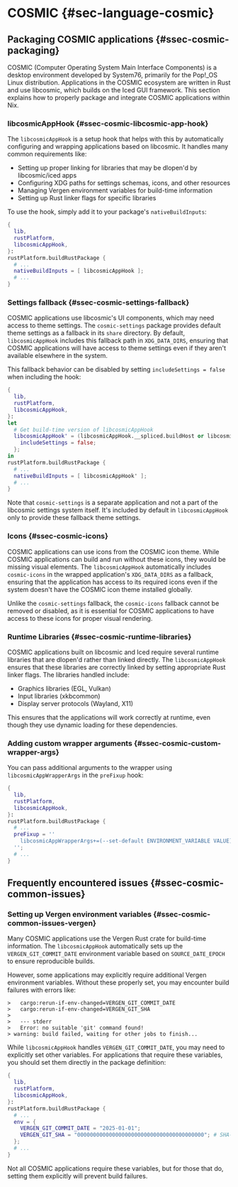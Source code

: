 # COSMIC {#sec-language-cosmic}

## Packaging COSMIC applications {#ssec-cosmic-packaging}

COSMIC (Computer Operating System Main Interface Components) is a desktop environment developed by
System76, primarily for the Pop!\_OS Linux distribution. Applications in the COSMIC ecosystem are
written in Rust and use libcosmic, which builds on the Iced GUI framework. This section explains
how to properly package and integrate COSMIC applications within Nix.

### libcosmicAppHook {#ssec-cosmic-libcosmic-app-hook}

The `libcosmicAppHook` is a setup hook that helps with this by automatically configuring
and wrapping applications based on libcosmic. It handles many common requirements like:

- Setting up proper linking for libraries that may be dlopen'd by libcosmic/iced apps
- Configuring XDG paths for settings schemas, icons, and other resources
- Managing Vergen environment variables for build-time information
- Setting up Rust linker flags for specific libraries

To use the hook, simply add it to your package's `nativeBuildInputs`:

```nix
{
  lib,
  rustPlatform,
  libcosmicAppHook,
}:
rustPlatform.buildRustPackage {
  # ...
  nativeBuildInputs = [ libcosmicAppHook ];
  # ...
}
```

### Settings fallback {#ssec-cosmic-settings-fallback}

COSMIC applications use libcosmic's UI components, which may need access to theme settings. The
`cosmic-settings` package provides default theme settings as a fallback in its `share` directory.
By default, `libcosmicAppHook` includes this fallback path in `XDG_DATA_DIRS`, ensuring that COSMIC
applications will have access to theme settings even if they aren't available elsewhere in the
system.

This fallback behavior can be disabled by setting `includeSettings = false` when including the hook:

```nix
{
  lib,
  rustPlatform,
  libcosmicAppHook,
}:
let
  # Get build-time version of libcosmicAppHook
  libcosmicAppHook' = (libcosmicAppHook.__spliced.buildHost or libcosmicAppHook).override {
    includeSettings = false;
  };
in
rustPlatform.buildRustPackage {
  # ...
  nativeBuildInputs = [ libcosmicAppHook' ];
  # ...
}
```

Note that `cosmic-settings` is a separate application and not a part of the libcosmic settings
system itself. It's included by default in `libcosmicAppHook` only to provide these fallback theme
settings.

### Icons {#ssec-cosmic-icons}

COSMIC applications can use icons from the COSMIC icon theme. While COSMIC applications can build
and run without these icons, they would be missing visual elements. The `libcosmicAppHook`
automatically includes `cosmic-icons` in the wrapped application's `XDG_DATA_DIRS` as a fallback,
ensuring that the application has access to its required icons even if the system doesn't have the
COSMIC icon theme installed globally.

Unlike the `cosmic-settings` fallback, the `cosmic-icons` fallback cannot be removed or disabled, as
it is essential for COSMIC applications to have access to these icons for proper visual rendering.

### Runtime Libraries {#ssec-cosmic-runtime-libraries}

COSMIC applications built on libcosmic and Iced require several runtime libraries that are dlopen'd
rather than linked directly. The `libcosmicAppHook` ensures that these libraries are correctly
linked by setting appropriate Rust linker flags. The libraries handled include:

- Graphics libraries (EGL, Vulkan)
- Input libraries (xkbcommon)
- Display server protocols (Wayland, X11)

This ensures that the applications will work correctly at runtime, even though they use dynamic
loading for these dependencies.

### Adding custom wrapper arguments {#ssec-cosmic-custom-wrapper-args}

You can pass additional arguments to the wrapper using `libcosmicAppWrapperArgs` in the `preFixup` hook:

```nix
{
  lib,
  rustPlatform,
  libcosmicAppHook,
}:
rustPlatform.buildRustPackage {
  # ...
  preFixup = ''
    libcosmicAppWrapperArgs+=(--set-default ENVIRONMENT_VARIABLE VALUE)
  '';
  # ...
}
```

## Frequently encountered issues {#ssec-cosmic-common-issues}

### Setting up Vergen environment variables {#ssec-cosmic-common-issues-vergen}

Many COSMIC applications use the Vergen Rust crate for build-time information. The `libcosmicAppHook`
automatically sets up the `VERGEN_GIT_COMMIT_DATE` environment variable based on `SOURCE_DATE_EPOCH`
to ensure reproducible builds.

However, some applications may explicitly require additional Vergen environment variables.
Without these properly set, you may encounter build failures with errors like:

```
>   cargo:rerun-if-env-changed=VERGEN_GIT_COMMIT_DATE
>   cargo:rerun-if-env-changed=VERGEN_GIT_SHA
>
>   --- stderr
>   Error: no suitable 'git' command found!
> warning: build failed, waiting for other jobs to finish...
```

While `libcosmicAppHook` handles `VERGEN_GIT_COMMIT_DATE`, you may need to explicitly set other
variables. For applications that require these variables, you should set them directly in the
package definition:

```nix
{
  lib,
  rustPlatform,
  libcosmicAppHook,
}:
rustPlatform.buildRustPackage {
  # ...
  env = {
    VERGEN_GIT_COMMIT_DATE = "2025-01-01";
    VERGEN_GIT_SHA = "0000000000000000000000000000000000000000"; # SHA-1 hash of the commit
  };
  # ...
}
```

Not all COSMIC applications require these variables, but for those that do, setting them explicitly
will prevent build failures.
